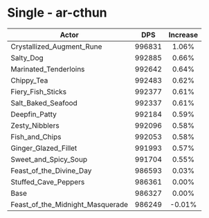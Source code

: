 # Single - ar-cthun
| Actor | DPS | Increase |
|---|:---:|:---:|
|Crystallized_Augment_Rune|996831|1.06%|
|Salty_Dog|992885|0.66%|
|Marinated_Tenderloins|992642|0.64%|
|Chippy_Tea|992483|0.62%|
|Fiery_Fish_Sticks|992377|0.61%|
|Salt_Baked_Seafood|992337|0.61%|
|Deepfin_Patty|992184|0.59%|
|Zesty_Nibblers|992096|0.58%|
|Fish_and_Chips|992053|0.58%|
|Ginger_Glazed_Fillet|991993|0.57%|
|Sweet_and_Spicy_Soup|991704|0.55%|
|Feast_of_the_Divine_Day|986593|0.03%|
|Stuffed_Cave_Peppers|986361|0.00%|
|Base|986327|0.00%|
|Feast_of_the_Midnight_Masquerade|986249|-0.01%|
